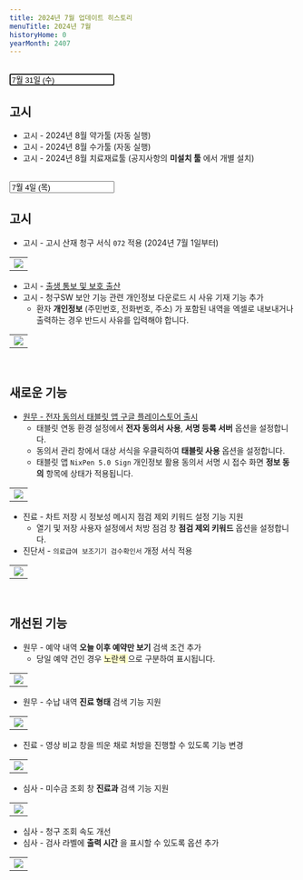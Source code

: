 ```yaml
---
title: 2024년 7월 업데이트 히스토리
menuTitle: 2024년 7월
historyHome: 0
yearMonth: 2407
---
```


<br>

<input type="text" name="t" id="title-input" value="7월 31일 (수)" autofocus readonly>

<br>

## 고시

- 고시 - 2024년 8월 약가툴 (자동 실행)
- 고시 - 2024년 8월 수가툴 (자동 실행)
- 고시 - 2024년 8월 치료재료툴 (공지사항의 **미설치 툴** 에서 개별 설치)

<br>

<input type="text" name="t" id="title-input" value="7월 4일 (목)" autofocus readonly>

<br>

## 고시

- 고시 - 고시 산재 청구 서식 `072` 적용 (2024년 7월 1일부터)
<table class="imgBox">
    <td class="imgBox">
        <a href="/images{{page.url}}/1.png" target="_blank">
            <img class="minCenter" src="/images{{page.url}}/1.png">
        </a>
    </td>
</table>

- 고시 - [출생 통보 및 보호 출산](/docs/main13/sub24/page11)
- 고시 - 청구SW 보안 기능 관련 개인정보 다운로드 시 사유 기재 기능 추가
    - 환자 **개인정보** (주민번호, 전화번호, 주소) 가 포함된 내역을 엑셀로 내보내거나 출력하는 경우 반드시 사유를 입력해야 합니다.
<table class="imgBox">
    <td class="imgBox">
        <a href="/images{{page.url}}/2.png" target="_blank">
            <img class="minCenterSmallMid" src="/images{{page.url}}/2.png">
        </a>
    </td>
</table>

<br>

## 새로운 기능

- [원무 - 전자 동의서 태블릿 앱 구글 플레이스토어 출시](https://play.google.com/store/apps/details?id=com.eghishealthcare.nixpen5signx)
    - 태블릿 연동 환경 설정에서 **전자 동의서 사용**, **서명 등록 서버** 옵션을 설정합니다.
    - 동의서 관리 창에서 대상 서식을 우클릭하여 **태블릿 사용** 옵션을 설정합니다.
    - 태블릿 앱 `NixPen 5.0 Sign` 개인정보 활용 동의서 서명 시 접수 화면 **정보 동의** 항목에 상태가 적용됩니다.
<table class="imgBox">
    <td class="imgBox">
        <a href="/images{{page.url}}/3.png" target="_blank">
            <img class="minCenterSmallMid" src="/images{{page.url}}/3.png">
        </a>
    </td>
</table>

- 진료 - 차트 저장 시 정보성 메시지 점검 제외 키워드 설정 기능 지원
    - 열기 및 저장 사용자 설정에서 처방 점검 창 **점검 제외 키워드** 옵션을 설정합니다.
- 진단서 - `의료급여 보조기기 검수확인서` 개정 서식 적용
<table class="imgBox">
    <td class="imgBox">
        <a href="/images{{page.url}}/4.png" target="_blank">
            <img class="minCenter" src="/images{{page.url}}/4.png">
        </a>
    </td>
</table>

<br>

## 개선된 기능

- 원무 - 예약 내역 **오늘 이후 예약만 보기** 검색 조건 추가
    - 당일 예약 건인 경우 <span style="background-color:#FFFFCC"> 노란색 </span> 으로 구분하여 표시됩니다.
<table class="imgBox">
    <td class="imgBox">
        <a href="/images{{page.url}}/5.png" target="_blank">
            <img class="minCenter" src="/images{{page.url}}/5.png">
        </a>
    </td>
</table>

- 원무 - 수납 내역 **진료 형태** 검색 기능 지원
<table class="imgBox">
    <td class="imgBox">
        <a href="/images{{page.url}}/6.png" target="_blank">
            <img class="minCenter" src="/images{{page.url}}/6.png">
        </a>
    </td>
</table>

- 진료 - 영상 비교 창을 띄운 채로 처방을 진행할 수 있도록 기능 변경
<table class="imgBox">
    <td class="imgBox">
        <a href="/images{{page.url}}/7.png" target="_blank">
            <img class="minCenter" src="/images{{page.url}}/7.png">
        </a>
    </td>
</table>

- 심사 - 미수금 조회 창 **진료과** 검색 기능 지원
<table class="imgBox">
    <td class="imgBox">
        <a href="/images{{page.url}}/8.png" target="_blank">
            <img class="minCenter" src="/images{{page.url}}/8.png">
        </a>
    </td>
</table>

- 심사 - 청구 조회 속도 개선
- 심사 - 검사 라벨에 **출력 시간** 을 표시할 수 있도록 옵션 추가
<table class="imgBox">
    <td class="imgBox">
        <a href="/images{{page.url}}/9.png" target="_blank">
            <img class="minCenterSmall" src="/images{{page.url}}/9.png">
        </a>
    </td>
</table>